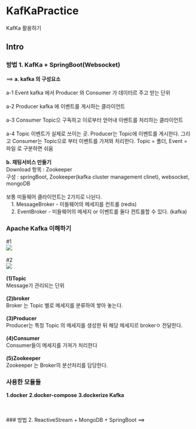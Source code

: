 # KafKaPractice
KafKa 활용하기


## Intro
### 방법 1. KafKa + SpringBoot(Websocket)
==> 
  <b>a. kafka 의 구성요소</b>
    <br/><br/>a-1 Event
        kafka 에서 Producer 와 Consumer 가 데이터르 주고 받는 단위
    <br/><br/>a-2 Producer
        kafka 에 이벤트를 게시하는 클라이언트
    <br/><br/>a-3 Consumer
        Topic으 구독하고 이로부터 얻어내 이벤트를 처리하는 클라이언트
    <br/><br/>a-4 Topic
        이벤트가 실제로 쓰이는 곳. Producer는 Topic에 이벤트를 게시한다. 그리고 Consumer는 Topic으로 부터 이벤트를 가져와 처리한다. Topic = 폴더, Event = 파일 로 구분하면 쉬움
 <br/><br/><b>b. 채팅서비스 만들기</b>
 <br/>Download 항목 : Zookeeper
 <br/>구성 : springBoot, Zookeeper(kafka cluster management clinet), websocket, mongoDB
 <br/><br/>보통 미들웨어 클라이언트는 2가지로 나뉜다.
    <br/>&emsp;1. MessageBroker - 미들웨어의 메세지를 컨트롤 (redis)
    <br/>&emsp;2. EventBroker - 미들웨어의 메세지 or 이벤트를 둘다 컨트롤할 수 있다. (kafka)
    
### Apache Kafka 이해하기
  #1
  <br/><image src='https://user-images.githubusercontent.com/57661474/164008473-3e88ffc6-d866-49fa-a818-b568f38ca28d.jpeg'/>
  <br/><br/>#2
  <br/><image src='https://user-images.githubusercontent.com/57661474/164008212-d17f9ae4-a2ac-4546-a87a-ca944cd49b69.jpeg'/>
  <br/><br/><b>(1)Topic</b>
  <br/> Message가 관리되는 단위
  <br/><br/><b>(2)broker</b>
  <br/> Broker 는 Topic 별로 메세지를 분류하여 쌓아 놓는다.
  <br/><br/><b>(3)Producer</b>
  <br/> Producer는 특정 Topic 의 메세지를 생성한 뒤 해당 메세지르 brokerㅇ 전달한다.
  <br/><br/><b>(4)Consumer</b>
  <br/> Consumer들이 메세지를 가져가 처리한다
  <br/><br/><b>(5)Zookeeper</b>
  <br/> Zookeeper 는 Broker의 분산처리를 담당한다.
### 사용한 모듈들
<b>1.docker</b>
<b>2.docker-compose</b>
<b>3.dockerize Kafka</b>
 
 
<br/><br/>### 방법 2. ReactiveStream + MongoDB + SpringBoot
==>
